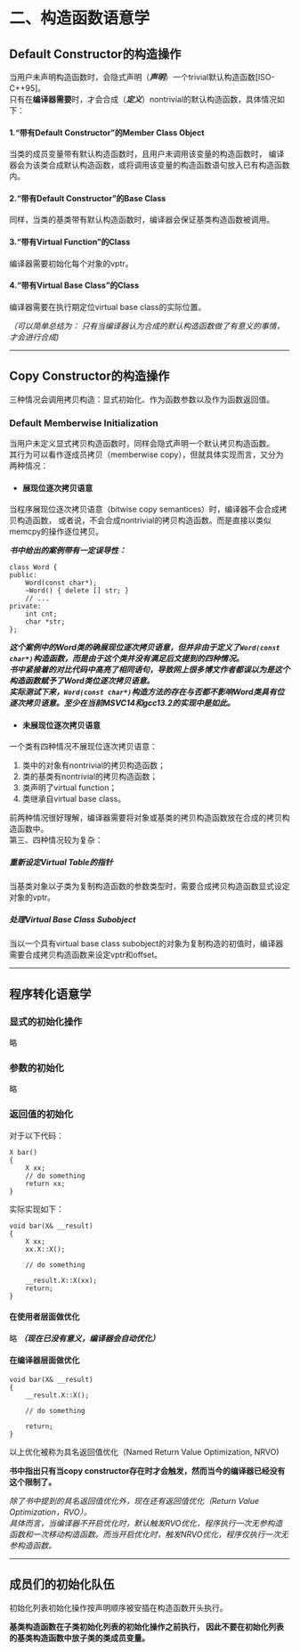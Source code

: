 # 二、构造函数语意学
## Default Constructor的构造操作
当用户未声明构造函数时，会隐式声明（***声明***）一个trivial默认构造函数[ISO-C++95]。  
只有在**编译器需要**时，才会合成（***定义***）nontrivial的默认构造函数，具体情况如下：
#### 1.“带有Default Constructor”的Member Class Object
当类的成员变量带有默认构造函数时，且用户未调用该变量的构造函数时， 
编译器会为该类合成默认构造函数，或将调用该变量的构造函数语句放入已有构造函数内。
#### 2.“带有Default Constructor”的Base Class
同样，当类的基类带有默认构造函数时，编译器会保证基类构造函数被调用。
#### 3.“带有Virtual Function”的Class
编译器需要初始化每个对象的vptr。
#### 4.“带有Virtual Base Class”的Class
编译器需要在执行期定位virtual base class的实际位置。  

*（可以简单总结为：
只有当编译器认为合成的默认构造函数做了有意义的事情，才会进行合成)*  
- - - 
## Copy Constructor的构造操作
三种情况会调用拷贝构造：显式初始化、作为函数参数以及作为函数返回值。
### Default Memberwise Initialization
当用户未定义显式拷贝构造函数时，同样会隐式声明一个默认拷贝构造函数。  
其行为可以看作逐成员拷贝（memberwise copy），但就具体实现而言，又分为两种情况：  
* #### 展现位逐次拷贝语意
当程序展现位逐次拷贝语意（bitwise copy semantices）时，编译器不会合成拷贝构造函数，
或者说，不会合成nontrivial的拷贝构造函数。而是直接以类似memcpy的操作逐位拷贝。  

***书中给出的案例带有一定误导性：***
```
class Word {
public:
    Word(const char*);
    ~Word() { delete [] str; }
    // ...
private:
    int cnt;
    char *str;
};
```
***这个案例中的Word类的确展现位逐次拷贝语意，但并非由于定义了`Word(const char*)`构造函数，而是由于这个类并没有满足后文提到的四种情况。   
书中紧接着的对比代码中高亮了相同语句，导致网上很多博文作者都误以为是这个构造函数赋予了Word类位逐次拷贝语意。  
实际测试下来，`Word(const char*)`构造方法的存在与否都不影响Word类具有位逐次拷贝语意。至少在当前MSVC14和gcc13.2的实现中是如此。***

* #### 未展现位逐次拷贝语意
一个类有四种情况不展现位逐次拷贝语意：  
1. 类中的对象有nontrivial的拷贝构造函数；
2. 类的基类有nontrivial的拷贝构造函数；
3. 类声明了virtual function；
4. 类继承自virtual base class。  

前两种情况很好理解，编译器需要将对象或基类的拷贝构造函数放在合成的拷贝构造函数中。  
第三、四种情况较为复杂：
##### 重新设定Virtual Table的指针
当基类对象以子类为复制构造函数的参数类型时，需要合成拷贝构造函数显式设定对象的vptr。

##### 处理Virtual Base Class Subobject
当以一个具有virtual base class subobject的对象为复制构造的初值时，编译器需要合成拷贝构造函数来设定vptr和offset。
- - - 
## 程序转化语意学
### 显式的初始化操作
略
### 参数的初始化
略
### 返回值的初始化
对于以下代码：
```
X bar()
{
    X xx;
    // do something
    return xx;
}
```
实际实现如下：
```
void bar(X& __result)
{
    X xx;
    xx.X::X();
    
    // do something
    
    __result.X::X(xx);
    return;
}
```
#### 在使用者层面做优化
略 ***（现在已没有意义，编译器会自动优化）***

#### 在编译器层面做优化
```
void bar(X& __result)
{
    __result.X::X();
    
    // do something

    return;
}
```
以上优化被称为具名返回值优化（Named Return Value Optimization, NRVO)  

**书中指出只有当copy constructor存在时才会触发，然而当今的编译器已经没有这个限制了。**

*除了书中提到的具名返回值优化外，现在还有返回值优化（Return Value Optimization，RVO）。  
具体而言，当编译器不开启优化时，默认触发RVO优化，程序执行一次无参构造函数和一次移动构造函数。而当开启优化时，触发NRVO优化，程序仅执行一次无参构造函数。*

- - -
## 成员们的初始化队伍
初始化列表初始化操作按声明顺序被安插在构造函数开头执行。  

**基类构造函数在子类初始化列表的初始化操作之前执行， 因此不要在初始化列表的基类构造函数中放子类的类成员变量。**

